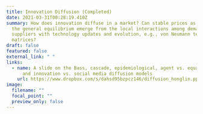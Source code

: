```yaml
---
title: Innovation Diffusion (Completed)
date: 2021-03-31T00:28:19.410Z
summary: How does innovation diffuse in a market? Can stable prices as well as
  the general equilibrium emerge from the local interactions among demanders and
  suppliers with technology updates and evolution, e.g., von Neumann technology
  matrices?
draft: false
featured: false
external_link: " "
links:
  - name: A slide on the Bass, cascade, epidemiological, agent vs. equation-based,
      and innovation vs. social media diffusion models
    url: https://www.dropbox.com/s/dahsd95bzpcz146/diffusion_honglin.pptx?dl=0
image:
  filename: ""
  focal_point: ""
  preview_only: false
---
```

